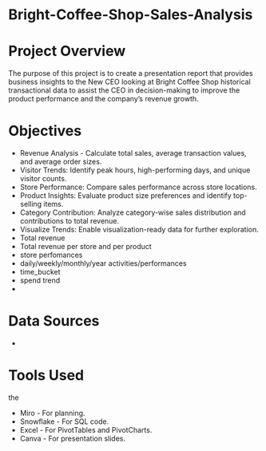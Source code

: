 # Bright-Coffee-Shop-Sales-Analysis

# Project Overview

The purpose of this project is to create a presentation report that provides business insights to the New CEO looking at Bright Coffee Shop historical transactional data to assist the CEO in decision-making to improve the product performance and the company’s revenue growth.

# Objectives


- Revenue Analysis - Calculate total sales, average transaction values, and average order sizes.
- Visitor Trends: Identify peak hours, high-performing days, and unique visitor counts.
- Store Performance: Compare sales performance across store locations.
- Product Insights: Evaluate product size preferences and identify top-selling items.
- Category Contribution: Analyze category-wise sales distribution and contributions to total revenue.
- Visualize Trends: Enable visualization-ready data for further exploration.
- Total revenue
- Total revenue per store and per product
- store perfomances
- daily/weekly/monthly/year activities/performances
- time_bucket
- spend trend
- 

# Data Sources

-

# Tools Used
the 
- Miro - For planning.
- Snowflake - For SQL code.
- Excel - For PivotTables and PivotCharts.
- Canva - For presentation slides.

